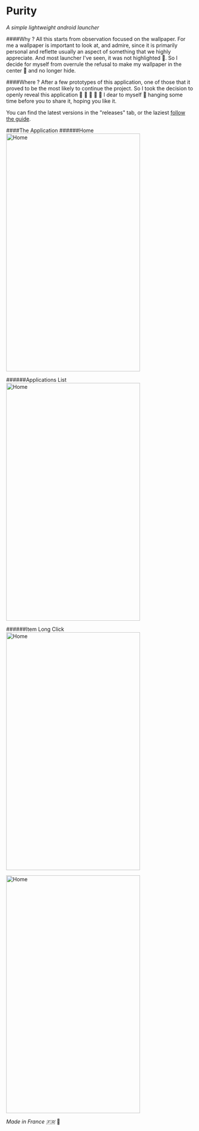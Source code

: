 Purity
======
*A simple lightweight android launcher*

####Why ?
All this starts from observation focused on the wallpaper. For me a wallpaper is important to look at, and admire, since it is primarily personal and reflette usually an aspect of something that we highly appreciate. And most launcher I've seen, it was not highlighted :see_no_evil:. So I decide for myself from overrule the refusal to make my wallpaper in the center :crown: and no longer hide.

####Where ?
After a few prototypes of this application, one of those that it proved to be the most likely to continue the project. So I took the decision to openly reveal this application :confetti_ball: :balloon: :tada: :balloon: :confetti_ball: I dear to myself :revolving_hearts: hanging some time before you to share it, hoping you like it.

You can find the latest versions in the "releases" tab, or the laziest [follow the guide](https://github.com/axelmarchand/Purity/releases).

####The Application
######Home
<img src="https://raw.githubusercontent.com/axelmarchand/Purity/master/Screenshots/screenshot_0.png" alt="Home" width="360" height="640"/>

######Applications List
<img src="https://raw.githubusercontent.com/axelmarchand/Purity/master/Screenshots/screenshot_1.png" alt="Home" width="360" height="640"/>

######Item Long Click
<img src="https://raw.githubusercontent.com/axelmarchand/Purity/master/Screenshots/screenshot_2.png" alt="Home" width="360" height="640"/>

<img src="https://raw.githubusercontent.com/axelmarchand/Purity/master/Screenshots/screenshot_3.png" alt="Home" width="360" height="640"/>

*Made in France :fr:*
:clap:
